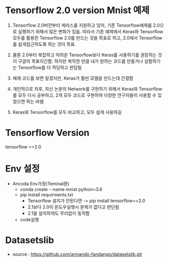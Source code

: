 Tensorflow 2.0 version Mnist 예제 
=============
1. Tensorflow 2.0버전부터 케라스를 지원하고 있어, 기존 Tensorflow예제를 2.0으로 실행하기 위해서 많은 변화가 있음. 따라서 기존 예제에서 Keras와 Tensorflow 모두를 활용한 Tensorflow 2.0를 만드는 것을 목표로 하고, 2.0에서 Tensorflow 를 쉽게접근하도록 하는 것이 목표.

2. 물론 2.0부터 복잡하고 어려운 Tensorflow보다 Keras를 사용하기를 권장하는 것이 구글의 목표이긴함. 하지만 복작한 만큼 내가 원하는 코드를 만들거나 실험하기는 Tensorflow를 더 적당하고 판담됨

3. 예제 코드를 보면 알겠지만, Keras가 훨씬 모델을 만드는데 간결함

4. 개인적으로 차후, 최신 논문의 Network를 구현하기 위해서 Keras와 Tensorflow를 모두 다시 공부하고, 2개 모두 코드로 구현하여 다양한 연구자들이 사용할 수 있었으면 하는 바램

5. Keras와 Tensorflow를 모두 비교하고, 모두 쉽게 사용하길

# Tensorflow Version
tensorflow ==2.0

# Env 설정
* Ancoda Env가정(Teminal환)
    * conda create --name mnist python=3.6
    * pip install requirments.txt
        * Tensorflow 설치가 안된다면 -> pip install tensorflow==2.0
        * 2.1보다 2.0이 윈도우실행시 문제가 없다고 판단됨 
        * 2.1을 설치하여도 무리없이 동작함
    * code실행
    
# Datasetslib
* source : https://github.com/armando-fandango/datasetslib.git
